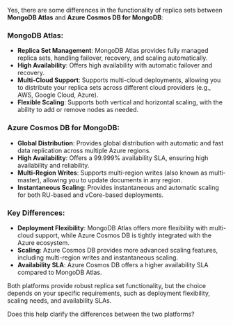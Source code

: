 Yes, there are some differences in the functionality of replica sets between **MongoDB Atlas** and **Azure Cosmos DB for MongoDB**:

### **MongoDB Atlas**:
- **Replica Set Management**: MongoDB Atlas provides fully managed replica sets, handling failover, recovery, and scaling automatically.
- **High Availability**: Offers high availability with automatic failover and recovery.
- **Multi-Cloud Support**: Supports multi-cloud deployments, allowing you to distribute your replica sets across different cloud providers (e.g., AWS, Google Cloud, Azure).
- **Flexible Scaling**: Supports both vertical and horizontal scaling, with the ability to add or remove nodes as needed.

### **Azure Cosmos DB for MongoDB**:
- **Global Distribution**: Provides global distribution with automatic and fast data replication across multiple Azure regions.
- **High Availability**: Offers a 99.999% availability SLA, ensuring high availability and reliability.
- **Multi-Region Writes**: Supports multi-region writes (also known as multi-master), allowing you to update documents in any region.
- **Instantaneous Scaling**: Provides instantaneous and automatic scaling for both RU-based and vCore-based deployments.

### **Key Differences**:
- **Deployment Flexibility**: MongoDB Atlas offers more flexibility with multi-cloud support, while Azure Cosmos DB is tightly integrated with the Azure ecosystem.
- **Scaling**: Azure Cosmos DB provides more advanced scaling features, including multi-region writes and instantaneous scaling.
- **Availability SLA**: Azure Cosmos DB offers a higher availability SLA compared to MongoDB Atlas.

Both platforms provide robust replica set functionality, but the choice depends on your specific requirements, such as deployment flexibility, scaling needs, and availability SLAs.

Does this help clarify the differences between the two platforms?
